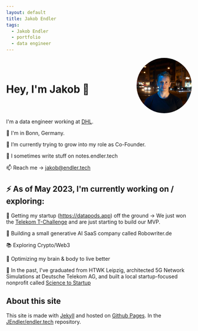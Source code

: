 ```yaml
---
layout: default
title: Jakob Endler
tags:
  - Jakob Endler
  - portfolio
  - data engineer
---
```

<div style="display: flex; align-items: center;">
  <h1>Hey, I'm Jakob 👋</h1>
  <div style="width: 150px; height: 150px; border-radius: 50%; overflow: hidden; margin-left: auto;">
    <img src="/assets/images/portrait.jpg" alt="Your Name" style="width: 100%; height: auto;">
  </div>
</div>

I'm a data engineer working at [DHL](https://www.dpdhl.com/en.html).

📍 I'm in Bonn, Germany.

🌱 I’m currently trying to grow into my role as Co-Founder.

📝 I sometimes write stuff on notes.endler.tech

📫 Reach me -> jakob@endler.tech

## ⚡️ As of May 2023, I'm currently working on / exploring:

👀 Getting my startup (https://datapods.app) off the ground
 -> We just won the [Telekom T-Challenge](https://www.linkedin.com/feed/update/urn:li:activity:7067097742057070592) and are just starting to build our MVP.

🤖 Building a small generative AI SaaS company called Robowriter.de

📚 Exploring Crypto/Web3

🧠 Optimizing my brain & body to live better

🧪 In the past, I've graduated from HTWK Leipzig, architected 5G Network Simulations at Deutsche Telekom AG, and built a local startup-focused nonprofit called [Science to Startup](https://s2s-bonn.de)

## About this site

This site is made with [Jekyll](http://jekyllrb.com) and hosted on [Github Pages](https://pages.github.com/).
In the [JEndler/endler.tech](https://github.com/JEndler/endler.tech) repository.
